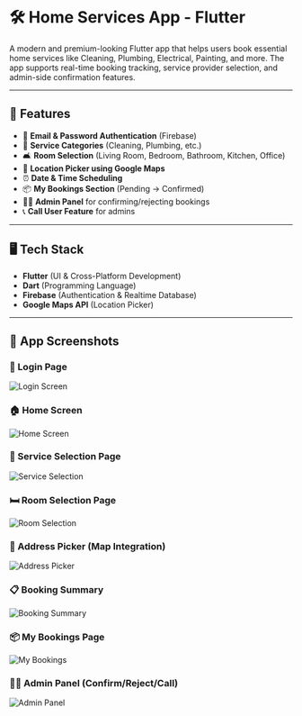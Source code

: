 # 🛠️ Home Services App - Flutter

A modern and premium-looking Flutter app that helps users book essential home services like Cleaning, Plumbing, Electrical, Painting, and more. The app supports real-time booking tracking, service provider selection, and admin-side confirmation features.

---

## 📱 Features

- 🔐 **Email & Password Authentication** (Firebase)
- 🧹 **Service Categories** (Cleaning, Plumbing, etc.)
- 🛋️ **Room Selection** (Living Room, Bedroom, Bathroom, Kitchen, Office)
- 📍 **Location Picker using Google Maps**
- ⏰ **Date & Time Scheduling**
- 📦 **My Bookings Section** (Pending → Confirmed)
- 👨‍🔧 **Admin Panel** for confirming/rejecting bookings
- 📞 **Call User Feature** for admins

---

## 🖥️ Tech Stack

- **Flutter** (UI & Cross-Platform Development)
- **Dart** (Programming Language)
- **Firebase** (Authentication & Realtime Database)
- **Google Maps API** (Location Picker)

---

## 📸 App Screenshots

### 🔐 Login Page
![Login Screen](assets/screenshots/login_screen.png)

### 🏠 Home Screen
![Home Screen](assets/screenshots/home_screen.png)

### 🧰 Service Selection Page
![Service Selection](assets/screenshots/service_selection.png)

### 🛏️ Room Selection Page
![Room Selection](assets/screenshots/room_selection.png)

### 📍 Address Picker (Map Integration)
![Address Picker](assets/screenshots/map_address_picker.png)

### 📋 Booking Summary
![Booking Summary](assets/screenshots/booking_summary.png)

### 📦 My Bookings Page
![My Bookings](assets/screenshots/my_bookings_page.png)

### 👨‍🔧 Admin Panel (Confirm/Reject/Call)
![Admin Panel](assets/screenshots/admin_panel.png)
